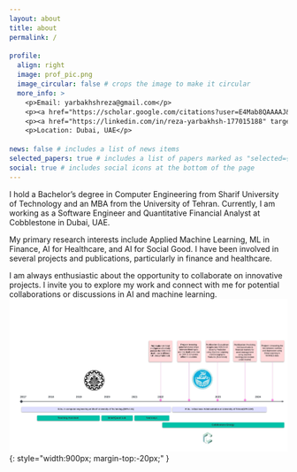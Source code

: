 ```yaml
---
layout: about
title: about
permalink: /

profile:
  align: right
  image: prof_pic.png
  image_circular: false # crops the image to make it circular
  more_info: >
    <p>Email: yarbakhshreza@gmail.com</p>
    <p><a href="https://scholar.google.com/citations?user=E4Mab8QAAAAJ&hl=en" target="_blank">Google Scholar Profile</a></p>
    <p><a href="https://linkedin.com/in/reza-yarbakhsh-177015188" target="_blank">LinkedIn Profile</a></p>
    <p>Location: Dubai, UAE</p>

news: false # includes a list of news items
selected_papers: true # includes a list of papers marked as "selected={true}"
social: true # includes social icons at the bottom of the page
---
```


I hold a Bachelor’s degree in Computer Engineering from Sharif University of Technology and an MBA from the University of Tehran. Currently, I am working as a Software Engineer and Quantitative Financial Analyst at Cobblestone in Dubai, UAE.

My primary research interests include Applied Machine Learning, ML in Finance, AI for Healthcare, and AI for Social Good. I have been involved in several projects and publications, particularly in finance and healthcare.

I am always enthusiastic about the opportunity to collaborate on innovative projects. I invite you to explore my work and connect with me for potential collaborations or discussions in AI and machine learning.
![My Image Description](assets/img/Journey.jpeg){: style="width:900px; margin-top:-20px;" }

